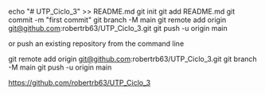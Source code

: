 echo "# UTP_Ciclo_3" >> README.md
git init
git add README.md
git commit -m "first commit"
git branch -M main
git remote add origin git@github.com:robertrb63/UTP_Ciclo_3.git
git push -u origin main


or push an existing repository from the command line

git remote add origin git@github.com:robertrb63/UTP_Ciclo_3.git
git branch -M main
git push -u origin main


https://github.com/robertrb63/UTP_Ciclo_3